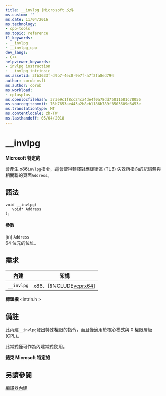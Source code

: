 ```yaml
---
title: __invlpg |Microsoft 文件
ms.custom: ''
ms.date: 11/04/2016
ms.technology:
- cpp-tools
ms.topic: reference
f1_keywords:
- __invlpg
- __invlpg_cpp
dev_langs:
- C++
helpviewer_keywords:
- invlpg instruction
- __invlpg intrinsic
ms.assetid: 3fb3633f-d9b7-4ec0-9e7f-a7f2fa8ed794
author: corob-msft
ms.author: corob
ms.workload:
- cplusplus
ms.openlocfilehash: 373e9c1f8cc24ca4de4f0a78dd75011681c78056
ms.sourcegitcommit: 76b7653ae443a2b8eb1186b789f8503609d6453e
ms.translationtype: MT
ms.contentlocale: zh-TW
ms.lasthandoff: 05/04/2018
---
```

# <a name="invlpg"></a>__invlpg
**Microsoft 特定的**  
  
 會產生 x86`invlpg`指令，這會使得轉譯對應緩衝區 (TLB) 失效所指向的記憶體與相關聯的頁面`Address`。  
  
## <a name="syntax"></a>語法  
  
```  
void __invlpg(  
   void* Address  
);  
```  
  
#### <a name="parameters"></a>參數  
 [in]  `Address`  
 64 位元的位址。  
  
## <a name="requirements"></a>需求  
  
|內建|架構|  
|---------------|------------------|  
|`__invlpg`|x86、[!INCLUDE[vcprx64](../assembler/inline/includes/vcprx64_md.md)]|  
  
 **標頭檔** \<intrin.h >  
  
## <a name="remarks"></a>備註  
 此內建`__invlpg`發出特殊權限的指令，而且僅適用於核心模式與 0 權限層級 (CPL)。  
  
 此常式僅可作為內建常式使用。  
  
**結束 Microsoft 特定的**  
  
## <a name="see-also"></a>另請參閱  
 [編譯器內建](../intrinsics/compiler-intrinsics.md)